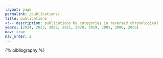 ```yaml
---
layout: page
permalink: /publications/
title: publications
<!-- description: publications by categories in reversed chronological order. generated by jekyll-scholar. -->
years: [2024, 2023, 2022, 2021, 2020, 2019, 2009, 2006, 2005]
nav: true
nav_order: 2
---
```


<!-- _pages/publications.md -->
<div class="publications">

{% bibliography %}

</div>
